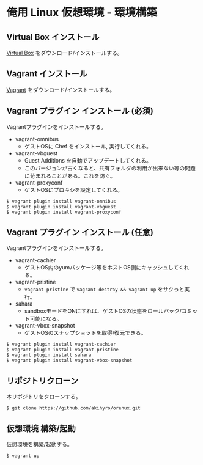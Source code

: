 俺用 Linux 仮想環境 - 環境構築
==============================


Virtual Box インストール
------------------------

[Virtual Box](https://www.virtualbox.org) をダウンロード/インストールする。


Vagrant インストール
--------------------

[Vagrant](http://www.vagrantup.com) をダウンロード/インストールする。


Vagrant プラグイン インストール (必須)
--------------------------------------

Vagrantプラグインをインストールする。

* vagrant-omnibus
    * ゲストOSに Chef をインストール, 実行してくれる。
* vagrant-vbguest
    * Guest Additions を自動でアップデートしてくれる。
    * このバージョンが古くなると、共有フォルダの利用が出来ない等の問題に苛まれることがある。これを防ぐ。
* vagrant-proxyconf
    * ゲストOSにプロキシを設定してくれる。

```
$ vagrant plugin install vagrant-omnibus
$ vagrant plugin install vagrant-vbguest
$ vagrant plugin install vagrant-proxyconf
```


Vagrant プラグイン インストール (任意)
--------------------------------------

Vagrantプラグインをインストールする。

* vagrant-cachier
    * ゲストOS内のyumパッケージ等をホストOS側にキャッシュしてくれる。
* vagrant-pristine
    * `vagrant pristine` で `vagrant destroy && vagrant up` をサクっと実行。
* sahara
    * sandboxモードをONにすれば、ゲストOSの状態をロールバック/コミット可能になる。
* vagrant-vbox-snapshot
    * ゲストOSのスナップショットを取得/復元できる。

```
$ vagrant plugin install vagrant-cachier
$ vagrant plugin install vagrant-pristine
$ vagrant plugin install sahara
$ vagrant plugin install vagrant-vbox-snapshot
```


リポジトリクローン
------------------

本リポジトリをクローンする。

```
$ git clone https://github.com/akihyro/orenux.git
```


仮想環境 構築/起動
------------------

仮想環境を構築/起動する。

```
$ vagrant up
```
